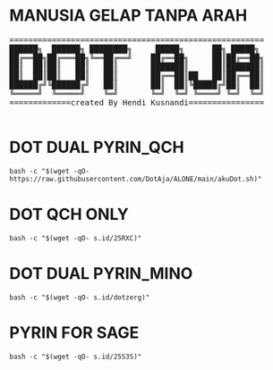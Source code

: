 # MANUSIA GELAP TANPA ARAH #
  <p>
    <pre>
======================================================
██████╗  ██████╗ ████████╗     █████╗      ██╗ █████╗
██╔══██╗██╔═══██╗╚══██╔══╝    ██╔══██╗     ██║██╔══██╗
██║  ██║██║   ██║   ██║       ███████║     ██║███████║
██║  ██║██║   ██║   ██║       ██╔══██║██   ██║██╔══██║
██████╔╝╚██████╔╝   ██║       ██║  ██║╚█████╔╝██║  ██║
╚═════╝  ╚═════╝    ╚═╝       ╚═╝  ╚═╝ ╚════╝ ╚═╝  ╚═╝
=============created By Hendi Kusnandi================
      </pre>
    </p>
    
# DOT DUAL PYRIN_QCH #
```
bash -c "$(wget -qO- https://raw.githubusercontent.com/DotAja/ALONE/main/akuDot.sh)"

```
# DOT QCH ONLY #
```
bash -c "$(wget -qO- s.id/25RXC)"

```
# DOT DUAL PYRIN_MINO #
```
bash -c "$(wget -qO- s.id/dotzerg)"

```
# PYRIN FOR SAGE #
```
bash -c "$(wget -qO- s.id/25S3S)"

```
